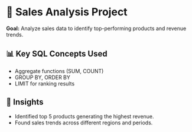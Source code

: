 # 🧾 Sales Analysis Project

**Goal:** Analyze sales data to identify top-performing products and revenue trends.

## 📊 Key SQL Concepts Used
- Aggregate functions (SUM, COUNT)
- GROUP BY, ORDER BY
- LIMIT for ranking results

## 🧠 Insights
- Identified top 5 products generating the highest revenue.
- Found sales trends across different regions and periods.

